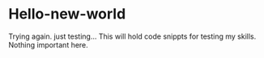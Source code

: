 # Hello-new-world
Trying again. just testing...
This will hold code snippts for testing my skills. Nothing important here.
